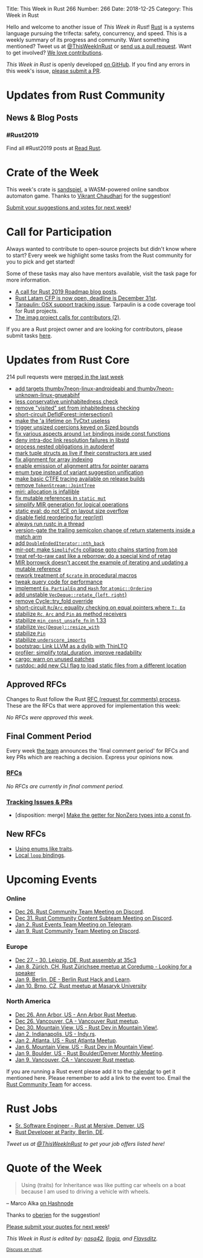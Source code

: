 Title: This Week in Rust 266
Number: 266
Date: 2018-12-25
Category: This Week in Rust

Hello and welcome to another issue of *This Week in Rust*!
[Rust](http://rust-lang.org) is a systems language pursuing the trifecta: safety, concurrency, and speed.
This is a weekly summary of its progress and community.
Want something mentioned? Tweet us at [@ThisWeekInRust](https://twitter.com/ThisWeekInRust) or [send us a pull request](https://github.com/cmr/this-week-in-rust).
Want to get involved? [We love contributions](https://github.com/rust-lang/rust/blob/master/CONTRIBUTING.md).

*This Week in Rust* is openly developed [on GitHub](https://github.com/cmr/this-week-in-rust).
If you find any errors in this week's issue, [please submit a PR](https://github.com/cmr/this-week-in-rust/pulls).

# Updates from Rust Community

## News & Blog Posts

### #Rust2019

Find all #Rust2019 posts at [Read Rust](https://readrust.net/rust-2019/).

# Crate of the Week

This week's crate is [sandspiel](https://sandspiel.info), a WASM-powered online sandbox automaton game. Thanks to [Vikrant Chaudhari](https://users.rust-lang.org/t/crate-of-the-week/2704/473) for the suggestion!

[Submit your suggestions and votes for next week][submit_crate]!

[submit_crate]: https://users.rust-lang.org/t/crate-of-the-week/2704

# Call for Participation

Always wanted to contribute to open-source projects but didn't know where to start?
Every week we highlight some tasks from the Rust community for you to pick and get started!

Some of these tasks may also have mentors available, visit the task page for more information.

* [A call for Rust 2019 Roadmap blog posts](https://blog.rust-lang.org/2018/12/06/call-for-rust-2019-roadmap-blogposts.html).
* [Rust Latam CFP is now open, deadline is December 31st](https://cfp.rustlatam.org/events/rust-latam).
* [Tarpaulin: OSX support tracking issue](https://github.com/xd009642/tarpaulin/issues/152). Tarpaulin is a code coverage tool for Rust projects.
* [The imag project calls for contributors (2)](https://imag-pim.org/blog/2018/12/04/call-for-participation-2/).

If you are a Rust project owner and are looking for contributors, please submit tasks [here][guidelines].

[guidelines]: https://users.rust-lang.org/t/twir-call-for-participation/4821

# Updates from Rust Core

214 pull requests were [merged in the last week][merged]

[merged]: https://github.com/search?q=is%3Apr+org%3Arust-lang+is%3Amerged+merged%3A2018-12-17..2018-12-24

* [add targets thumbv7neon-linux-androideabi and thumbv7neon-unknown-linux-gnueabihf](https://github.com/rust-lang/rust/pull/56947)
* [less conservative uninhabitedness check](https://github.com/rust-lang/rust/pull/54125)
* [remove "visited" set from inhabitedness checking](https://github.com/rust-lang/rust/pull/57033)
* [short-circuit DefIdForest::intersection()](https://github.com/rust-lang/rust/pull/57060)
* [make the 'a lifetime on TyCtxt useless](https://github.com/rust-lang/rust/pull/56601)
* [trigger unsized coercions keyed on Sized bounds](https://github.com/rust-lang/rust/pull/56219)
* [fix various aspects around `let` bindings inside const functions](https://github.com/rust-lang/rust/pull/56160)
* [deny intra-doc link resolution failures in libstd](https://github.com/rust-lang/rust/pull/56941)
* [process nested obligations in autoderef](https://github.com/rust-lang/rust/pull/54252)
* [mark tuple structs as live if their constructors are used](https://github.com/rust-lang/rust/pull/56953)
* [fix alignment for array indexing](https://github.com/rust-lang/rust/pull/57053)
* [enable emission of alignment attrs for pointer params](https://github.com/rust-lang/rust/pull/57021)
* [enum type instead of variant suggestion unification](https://github.com/rust-lang/rust/pull/56188)
* [make basic CTFE tracing available on release builds](https://github.com/rust-lang/rust/pull/56973)
* [remove `TokenStream::JointTree`](https://github.com/rust-lang/rust/pull/56964)
* [miri: allocation is infallible](https://github.com/rust-lang/rust/pull/56981)
* [fix mutable references in `static mut`](https://github.com/rust-lang/rust/pull/56916)
* [simplify MIR generation for logical operations](https://github.com/rust-lang/rust/pull/56917)
* [static eval: do not ICE on layout size overflow](https://github.com/rust-lang/rust/pull/56909)
* [disable field reordering for repr(int)](https://github.com/rust-lang/rust/pull/56887)
* [always run rustc in a thread](https://github.com/rust-lang/rust/pull/56813)
* [version-gate the trailing semicolon change of return statements inside a match arm](https://github.com/rust-lang/rustfmt/pull/3250)
* [add `DoubleEndedIterator::nth_back`](https://github.com/rust-lang/rust/pull/56802)
* [mir-opt: make `SimplifyCfg` collapse goto chains starting from `bb0`](https://github.com/rust-lang/rust/pull/56764)
* [treat ref-to-raw cast like a reborrow: do a special kind of retag](https://github.com/rust-lang/rust/pull/56741)
* [MIR borrowck doesn't accept the example of iterating and updating a mutable reference](https://github.com/rust-lang/rust/pull/56649)
* [rework treatment of `$crate` in procedural macros](https://github.com/rust-lang/rust/pull/56647)
* [tweak query code for performance](https://github.com/rust-lang/rust/pull/56613)
* [implement `Eq`, `PartialEq` and `Hash` for `atomic::Ordering`](https://github.com/rust-lang/rust/pull/56881)
* [add unstable `VecDeque::rotate_`{`left`, `right`}](https://github.com/rust-lang/rust/pull/56842)
* [remove Cycle::try_fold override](https://github.com/rust-lang/rust/pull/56904)
* [short-circuit `Rc`/`Arc` equality checking on equal pointers where `T: Eq`](https://github.com/rust-lang/rust/pull/56550)
* [stabilize `Rc`, `Arc` and `Pin` as method receivers](https://github.com/rust-lang/rust/pull/56805)
* [stabilize `min_const_unsafe_fn` in 1.33](https://github.com/rust-lang/rust/pull/57067)
* [stabilize `Vec(Deque)::resize_with`](https://github.com/rust-lang/rust/pull/57002)
* [stabilize `Pin`](https://github.com/rust-lang/rust/pull/56939)
* [stabilize `underscore_imports`](https://github.com/rust-lang/rust/pull/56303)
* [bootstrap: Link LLVM as a dylib with ThinLTO](https://github.com/rust-lang/rust/pull/56944)
* [profiler: simplify total_duration, improve readability](https://github.com/rust-lang/rust/pull/56918)
* [cargo: warn on unused patches](https://github.com/rust-lang/cargo/pull/6470)
* [rustdoc: add new CLI flag to load static files from a different location](https://github.com/rust-lang/rust/pull/57011)

## Approved RFCs

Changes to Rust follow the Rust [RFC (request for comments)
process](https://github.com/rust-lang/rfcs#rust-rfcs). These
are the RFCs that were approved for implementation this week:

*No RFCs were approved this week.*

## Final Comment Period

Every week [the team](https://www.rust-lang.org/team.html) announces the
'final comment period' for RFCs and key PRs which are reaching a
decision. Express your opinions now.

### [RFCs](https://github.com/rust-lang/rfcs/labels/final-comment-period)

*No RFCs are currently in final comment period.*

### [Tracking Issues & PRs](https://github.com/rust-lang/rust/labels/final-comment-period)

* [disposition: merge] [Make the getter for NonZero types into a const fn](https://github.com/rust-lang/rust/pull/56739).

## New RFCs

* [Using enums like traits](https://github.com/rust-lang/rfcs/pull/2618).
* [Local `loop` bindings](https://github.com/rust-lang/rfcs/pull/2617).

# Upcoming Events

### Online

* [Dec 26. Rust Community Team Meeting on Discord](https://discordapp.com/channels/442252698964721669/443773747350994945).
* [Dec 31. Rust Community Content Subteam Meeting on Discord](https://discordapp.com/channels/442252698964721669/443773747350994945).
* [Jan  2. Rust Events Team Meeting on Telegram](https://t.me/joinchat/EkKINhHCgZ9llzvPidOssA).
* [Jan 9. Rust Community Team Meeting on Discord](https://discordapp.com/channels/442252698964721669/443773747350994945).

### Europe

* [Dec 27. - 30. Leipzig, DE, Rust assembly at 35c3](https://users.rust-lang.org/t/35c3-rust-assembly-at-ccc-leipzig/22288)
* [Jan 8. Zürich, CH, Rust Zürichsee meetup at Coredump - Looking for a speaker](https://www.meetup.com/de-DE/Rust-Zurich/events/253608548/)
* [Jan 9. Berlin, DE - Berlin Rust Hack and Learn](https://www.meetup.com/opentechschool-berlin/events/rjgkhqyzcbmb/).
* [Jan 10. Brno, CZ, Rust meetup at Masaryk University](https://rust-brno.github.io/)

### North America

* [Dec 26. Ann Arbor, US - Ann Arbor Rust Meetup](https://www.meetup.com/Ann-Arbor-Rust-Meetup/events/cgsskqyxqbjc/).
* [Dec 26. Vancouver, CA - Vancouver Rust meetup](https://www.meetup.com/Vancouver-Rust/events/rzszlqyxqbjc/).
* [Dec 30. Mountain View, US - Rust Dev in Mountain View!](https://www.meetup.com/Rust-Dev-in-Mountain-View/events/glnfcpyxqbnc/).
* [Jan  2. Indianapolis, US - Indy.rs](https://www.meetup.com/indyrs/events/246726699/).
* [Jan  2. Atlanta, US - Rust Atlanta Meetup](https://www.meetup.com/Rust-ATL/events/cbcmbqyzcbdb/).
* [Jan  6. Mountain View, US - Rust Dev in Mountain View!](https://www.meetup.com/Rust-Dev-in-Mountain-View/events/glnfcpyzcbjb/).
* [Jan  9. Boulder, US - Rust Boulder/Denver Monthly Meeting](http://www.meetup.com/Rust-Boulder-Denver/ ).
* [Jan  9. Vancouver, CA - Vancouver Rust meetup](https://www.meetup.com/Vancouver-Rust/events/rzszlqyzcbmb/).

If you are running a Rust event please add it to the [calendar] to get
it mentioned here. Please remember to add a link to the event too.
Email the [Rust Community Team][community] for access.

[calendar]: https://www.google.com/calendar/embed?src=apd9vmbc22egenmtu5l6c5jbfc%40group.calendar.google.com
[community]: mailto:community-team@rust-lang.org

# Rust Jobs

* [Sr. Software Engineer - Rust at Mersive, Denver, US](https://www.mersive.com/company/join-mersive-team/?gh_jid=4136286002)
* [Rust Developer at Parity, Berlin, DE](https://paritytech.io/jobs/).

*Tweet us at [@ThisWeekInRust](https://twitter.com/ThisWeekInRust) to get your job offers listed here!*

# Quote of the Week

> Using (traits) for Inheritance was like putting car wheels on a boat because I am used to driving a vehicle with wheels.

– Marco Alka [on Hashnode](https://hashnode.com/post/how-to-become-a-rust-super-developer-cjpv1ee7e000buhs2aqrdw2ym)

Thanks to [oberien](https://users.rust-lang.org/t/twir-quote-of-the-week/328/590) for the suggestion!

[Please submit your quotes for next week](http://users.rust-lang.org/t/twir-quote-of-the-week/328)!

*This Week in Rust is edited by: [nasa42](https://github.com/nasa42), [llogiq](https://github.com/llogiq), and [Flavsditz](https://github.com/Flavsditz).*

<small>[Discuss on r/rust]().</small>
